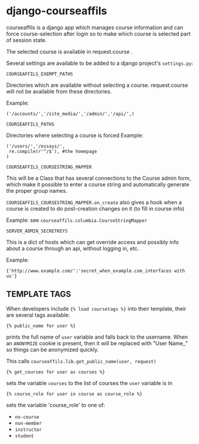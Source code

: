django-courseaffils
===================

courseaffils is a django app which manages course information and can
force course-selection after login so to make which course is selected
part of session state.

The selected course is available in request.course .

Several settings are available to be added to a django project's `settings.py`:

`COURSEAFFILS_EXEMPT_PATHS`

Directories which are available without selecting a course.
request.course will not be available from these directories.

Example:

    ('/accounts/','/site_media/','/admin/','/api/',)

`COURSEAFFILS_PATHS`

Directories where selecting a course is forced
Example:

    ('/users/','/essays/',
     re.compile(r'^/$'), #the homepage
    )

`COURSEAFFILS_COURSESTRING_MAPPER`

This will be a Class that has several connections to the Course admin
form, which make it possible to enter a course string and
automatically generate the proper group names.


`COURSEAFFILS_COURSESTRING_MAPPER.on_create` also gives a hook when a
course is created to do post-creation changes on it (to fill in course
info)

Example: see `courseaffils.columbia.CourseStringMapper`

`SERVER_ADMIN_SECRETKEYS`

This is a dict of hosts which can get override access and possibly
info about a course through an api, without logging in, etc.

Example:

    {'http://www.example.com/':'secret_when_example.com_interfaces with us'}



TEMPLATE TAGS
-------------

When developers include `{% load coursetags %}` into their template,
their are several tags available:

`{% public_name for user %}`

prints the full name of `user` variable and falls back to the
username.  When an `ANONYMIZE` cookie is present, then it will be
replaced with "User Name_<uid>" so things can be anonymized quickly.

This calls `courseaffils.lib.get_public_name(user, request)`

`{% get_courses for user as courses %}`

sets the variable `courses` to the list of courses the `user` variable
is in

`{% course_role for user in course as course_role %}`

sets the variable 'course_role' to one of:

* `no-course`
* `non-member`
* `instructor`
* `student`
